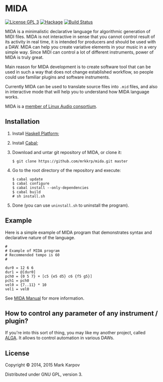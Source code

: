 # MIDA

[![License GPL 3](https://img.shields.io/badge/license-GPL_3-green.svg)](http://www.gnu.org/licenses/gpl-3.0.txt)
[![Hackage](https://img.shields.io/hackage/v/mida.svg?style=flat)](https://hackage.haskell.org/package/mida)
[![Build Status](https://travis-ci.org/mrkkrp/mida.svg?branch=master)](https://travis-ci.org/mrkkrp/mida)

MIDA is a minimalistic declarative language for algorithmic generation of
MIDI files. MIDA is not interactive in sense that you cannot control result
of its activity in real time, it is intended for producers and should be
used with a DAW. MIDA can help you create variative elements in your music
in a very simple way. Since MIDI can control a lot of different instruments,
power of MIDA is truly great.

Main reason for MIDA development is to create software tool that can
be used in such a way that does not change established workflow, so
people could use familiar plugins and software instruments.

Currently MIDA can be used to translate source files into `.mid` files, and
also in interactive mode that will help you to understand how MIDA language
works.

MIDA is a
[member of Linux Audio consortium](http://linuxaudio.org/members.html).

## Installation

1. Install [Haskell Platform](https://www.haskell.org/platform/);
2. Install [Cabal](https://www.haskell.org/cabal/);
3. Download and untar git repository of MIDA, or clone it:

   ```
   $ git clone https://github.com/mrkkrp/mida.git master
   ```

4. Go to the root directory of the repository and execute:

   ```
   $ cabal update
   $ cabal configure
   $ cabal install --only-dependencies
   $ cabal build
   # sh install.sh
   ```

5. Done (you can use `uninstall.sh` to uninstall the program).

## Example

Here is a simple example of MIDA program that demonstrates syntax and
declarative nature of the language.

```
#
# Example of MIDA program
# Recommended tempo is 60
#

dur0 = 12 6 6
dur1 = @[dur0]
pch0 = {0 5 7} + [c5 {e5 d5} c6 {f5 g5}]
pch1 = pch0
vel0 = {7..11} * 10
vel1 = vel0
```

See [MIDA Manual](https://mrkkrp.github.io/mida/) for more information.

## How to control any parameter of any instrument / plugin?

If you're into this sort of thing, you may like my another project, called
[ALGA](https://github.com/mrkkrp/alga). It allows to control automation in
various DAWs.

## License

Copyright © 2014, 2015 Mark Karpov

Distributed under GNU GPL, version 3.
